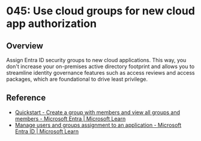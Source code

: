 # 045: Use cloud groups for new cloud app authorization

## Overview

Assign Entra ID security groups to new cloud applications. This way, you don't increase your on-premises active directory footprint and allows you to streamline identity governance features such as access reviews and access packages, which are foundational to drive least privilege.

## Reference

* [Quickstart - Create a group with members and view all groups and members - Microsoft Entra | Microsoft Learn](https://learn.microsoft.com/en-us/entra/fundamentals/groups-view-azure-portal)
* [Manage users and groups assignment to an application - Microsoft Entra ID | Microsoft Learn](https://learn.microsoft.com/en-us/entra/identity/enterprise-apps/assign-user-or-group-access-portal?pivots=portal)
